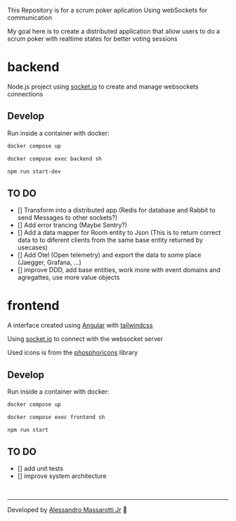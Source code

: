 This Repository is for a scrum poker aplication Using webSockets for communication

My goal here is to create a distributed application that allow users to do a scrum poker with realtime states for better voting sessions

# backend

Node.js project using [socket.io](https://socket.io/) to create and manage websockets connections

## Develop

Run inside a container with docker:

```bash
docker compose up
```

```bash
docker compose exec backend sh
```

```sh
npm run start-dev
```


## TO DO

- [] Transform into a distributed app (Redis for database and Rabbit to send Messages to other sockets?)
- [] Add error trancing (Maybe Sentry?)
- [] Add a data mapper for Room entity to Json (This is to return correct data to to diferent clients from the same base entity returned by usecases)
- [] Add Otel (Open telemetry) and export the data to some place (Jaegger, Grafana, ...)
- [] improve DDD, add base entities, work more with event domains and agregattes, use more value objects

# frontend

A interface created using [Angular](https://angular.dev/) with [tailwindcss](https://tailwindcss.com/)

Using [socket.io](https://socket.io/) to connect with the websocket server

Used icons is from the [phosphoricons](https://phosphoricons.com/) library

## Develop

Run inside a container with docker:

```bash
docker compose up
```


```bash
docker compose exec frontend sh
```

```sh
npm run start
```


## TO DO

- [] add unit tests
- [] improve system architecture



<br>

---

Developed by [Alessandro Massarotti Jr](https://github.com/alessandro-massarotti-jr) 🤖

